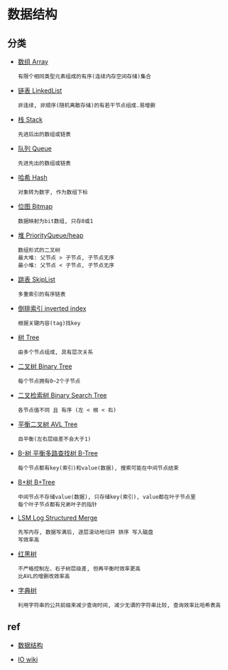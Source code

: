 # 数据结构

## 分类

- [数组 Array](ds-array.md)  

      有限个相同类型元素组成的有序(连续内存空间存储)集合

- [链表 LinkedList](ds-linkedlist.md)  

      非连续, 非顺序(随机离散存储)的有若干节点组成.易增删

- [栈 Stack](ds-stack.md)  

      先进后出的数组或链表

- [队列 Queue](ds-queue.md)

      先进先出的数组或链表

- [哈希 Hash](ds-hash.md)

      对象转为数字, 作为数组下标

- [位图 Bitmap](ds-bitmap.md)

      数据映射为bit数组, 只存0或1

- [堆 PriorityQueue/heap](ds-heap.md)

      数组形式的二叉树
      最大堆: 父节点 > 子节点, 子节点无序
      最小堆: 父节点 < 子节点, 子节点无序

- [跳表 SkipList](ds-skiplist.md)

      多重索引的有序链表

- [倒排索引 inverted index](ds-inverted-index.md)

      根据关键内容(tag)找key

- [树 Tree](ds-tree.md)

      由多个节点组成, 具有层次关系

- [二叉树 Binary Tree](ds-binary-tree.md)

      每个节点拥有0~2个子节点

- [二叉检索树 Binary Search Tree](ds-binary-search-tree.md)

      各节点值不同 且 有序 (左 < 根 < 右)

- [平衡二叉树 AVL Tree](ds-AVL-tree.md)

      自平衡(左右层级差不会大于1)

- [B-树 平衡多路查找树 B-Tree](ds-b-tree.md)

      每个节点都有key(索引)和value(数据), 搜索可能在中间节点结束

- [B+树 B+Tree](ds-b+tree.md)

      中间节点不存储value(数据), 只存储key(索引), value都在叶子节点里
      每个叶子节点都有兄弟叶子的指针

- [LSM Log Structured Merge](ds-LSM.md)

      先写内存, 数据写满后, 逐层滚动地归并 排序 写入磁盘
      写效率高

- [红黑树](ds-rbtree.md)  

      不严格控制左、右子树层级差, 但再平衡时效率更高
      比AVL的增删改效率高

- [字典树](trie-tree.md)

      利用字符串的公共前缀来减少查询时间, 减少无谓的字符串比较, 查询效率比哈希表高

## ref

- [数据结构](ref/data-struct.md)

- [IO wiki](https://oi-wiki.org/ds/)
